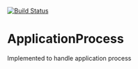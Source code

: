 [![Build Status](https://dev.azure.com/mohsenes/app-process/_apis/build/status/Mohsen-Esmaeili.ApplicationProcess?branchName=main)](https://dev.azure.com/mohsenes/app-process/_build/latest?definitionId=3&branchName=main)

# ApplicationProcess
Implemented to handle application process
